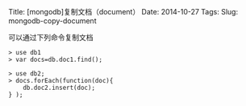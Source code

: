 Title: [mongodb]复制文档（document）
Date: 2014-10-27
Tags: 
Slug: mongodb-copy-document

可以通过下列命令复制文档

    > use db1
    > var docs=db.doc1.find();

    > use db2;
    > docs.forEach(function(doc){
        db.doc2.insert(doc); 
    } );

